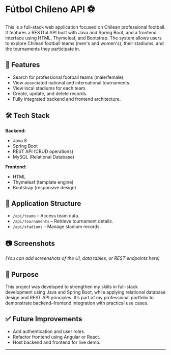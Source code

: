# Fútbol Chileno API ⚽

This is a full-stack web application focused on Chilean professional football. It features a RESTful API built with Java and Spring Boot, and a frontend interface using HTML, Thymeleaf, and Bootstrap. The system allows users to explore Chilean football teams (men's and women's), their stadiums, and the tournaments they participate in.

## 📌 Features

- Search for professional football teams (male/female).
- View associated national and international tournaments.
- View local stadiums for each team.
- Create, update, and delete records.
- Fully integrated backend and frontend architecture.

## 🛠 Tech Stack

**Backend:**
- Java 8
- Spring Boot
- REST API (CRUD operations)
- MySQL (Relational Database)

**Frontend:**
- HTML
- Thymeleaf (template engine)
- Bootstrap (responsive design)

## 🚀 Application Structure

- `/api/teams` – Access team data.
- `/api/tournaments` – Retrieve tournament details.
- `/api/stadiums` – Manage stadium records.

## 📷 Screenshots

*(You can add screenshots of the UI, data tables, or REST endpoints here)*

## 🧠 Purpose

This project was developed to strengthen my skills in full-stack development using Java and Spring Boot, while applying relational database design and REST API principles. It’s part of my professional portfolio to demonstrate backend–frontend integration with practical use cases.

## ✅ Future Improvements

- Add authentication and user roles.
- Refactor frontend using Angular or React.
- Host backend and frontend for live demo.

---
